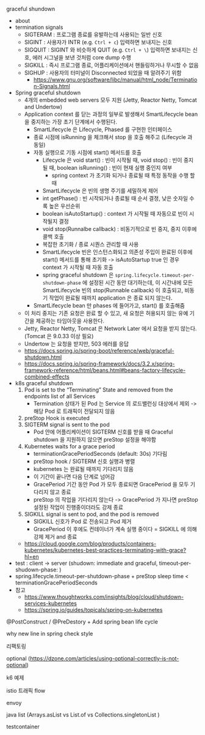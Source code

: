 
graceful shundown 
- about
- termination signals
  - SIGTERAM : 프로그램 종료를 유발하는데 사용되는 일반 신호
  - SIGINT : 사용자가 INTR (e.g. `Ctrl + c`) 입력하면 보내지는 신호
  - SIGQUIT : SIGINT 와 비슷하게 QUIT (e.g. `Ctrl + \`) 입력하면 보내지는 신호, 에러 시그널을 보낸 것처럼 core dump 수행
  - SIGKILL : 즉시 프로그램 종료, 어플리케이션에서 핸들링하거나 무시할 수 없음
  - SIGHUP : 사용자의 터미널이 Disconnected 되었을 때 알려주기 위함
    - https://www.gnu.org/software/libc/manual/html_node/Termination-Signals.html
- Spring graceful shutdown
  - 4개의 embedded web servers 모두 지원 (Jetty, Reactor Netty, Tomcat and Undertow)
  - Application context 를 닫는 과정의 일부로 발생해서 SmartLifecycle bean 을 중지하는 가장 초기 단계에서 수행된다.
    - SmartLifecycle 은 Lifecycle, Phased 를 구현한 인터페이스
    - 종료 시점에 isRunning 을 체크해서 stop 을 호출 해주고 (Lifecycle 과 동일)
    - 자동 실행으로 기동 시점에 start() 메서드를 호출
      - Lifecycle 은 void start() : 빈이 시작될 때, void stop() : 빈이 중지 될 때, boolean isRunning() : 빈이 현재 실행 중인지 여부
        - spring context 가 초기화 되거나 종료될 때 특정 동작을 수행 할 때
      -  SmartLifecycle 은 빈의 생명 주기를 세밀하게 제어
        -  int getPhase() : 빈 시작되거나 종료될 때 순서 결졍, 낮은 숫자일 수록 높은 우선순위
        -  boolean isAutoStartup() : context 가 시작될 때 자동으로 빈이 시작될지 결정
        -  void stop(Runnalbe callback) : 비동기적으로 빈 중지, 중지 이후에 콜백 호출
        -  복잡한 초기화 / 종료 시퀀스 관리할 때 사용
        -  SmartLifecycle 빈은 인스턴스화되고 의존성 주입이 완료된 이후에 start() 메서드를 통해 초기화 -> isAutoStartup true 인 경우 context 가 시작될 때 자동 호출
      -  spring graceful shutdown 은 `spring.lifecycle.timeout-per-shutdown-phase` 에 설정된 시간 동안 대기하는데, 이 시간내에 모든 SmartLifecycle 빈의 stop(Runnable callback) 이 호출되고, 비동기 작업이 완료될 때까지 application 은 종료 되지 않는다.
    - SmartLifecycle bean 만 phases 에 들어가고, start() 를 호출해줌
  - 이 처리 중지는 기존 요청은 완료 할 수 있고, 새 요청은 허용되지 않는 유예 기간을 제공하는 타임아웃을 사용한다.
  - Jetty, Reactor Netty, Tomcat 은 Network Later 에서 요청을 받지 않는다. (Tomcat 은 9.0.33 이상 필요)
  - Undertow 는 요청을 받지만, 503 에러를 응답
  - https://docs.spring.io/spring-boot/reference/web/graceful-shutdown.html
  - https://docs.spring.io/spring-framework/docs/3.2.x/spring-framework-reference/html/beans.html#beans-factory-lifecycle-combined-effects
- k8s graceful shutdown
    1) Pod is set to the “Terminating” State and removed from the endpoints list of all Services
       - Termination 상태가 된 Pod 는 Service 의 로드밸런싱 대상에서 제외 -> 해당 Pod 로 트래픽이 전달되지 않음
    2) preStop Hook is executed
    3) SIGTERM signal is sent to the pod
       - Pod 안에 어플리케이션이 SIGTERM 신호를 받을 때 Graceful shutdown 을 지원하지 않으면 preStop 설정을 해야함  
    4) Kubernetes waits for a grace period
       - terminationGracePeriodSeconds (default: 30s) 기다림
       - preStop hook / SIGTERM 신호 실행과 병렬
       - kubernetes 는 완료될 때까지 기다리지 않음
       - 이 기간이 끝나면 다음 단계로 넘어감
       - GracePeriod 기간 동안 Pod 가 모두 종료되면 GracePeriod 을 모두 기다리지 않고 종료
       - preStop 의 작업을 기다리지 않는다 -> GracePeriod 가 지나면 preStop 설정된 작업이 진행중이더라도 강제 종료
    5) SIGKILL signal is sent to pod, and the pod is removed
       - SIGKILL 신호가 Pod 로 전송되고 Pod 제거
       - GracePeriod 이 후에도 컨테이너가 계속 실행 중이다 = SIGKILL 에 의해 강제 제거 and 종료
  - https://cloud.google.com/blog/products/containers-kubernetes/kubernetes-best-practices-terminating-with-grace?hl=en
- test : client -> server (shudown: immediate and graceful, timeout-per-shudown-phase: )
- spring.lifecycle.timeout-per-shutdown-phase + preStop sleep time < terminationGracePeriodSeconds
- 참고
  - https://www.thoughtworks.com/insights/blog/cloud/shutdown-services-kubernetes
  - https://spring.io/guides/topicals/spring-on-kubernetes
  
@PostConstruct / @PreDestory + Add spring bean life cycle

why new line in spring check style

리팩토링

optional (https://dzone.com/articles/using-optional-correctly-is-not-optional)

k6 예제

istio 트래픽 flow

envoy

java list (Arrays.asList vs List.of vs Collections.singletonList )

testcontainer 
